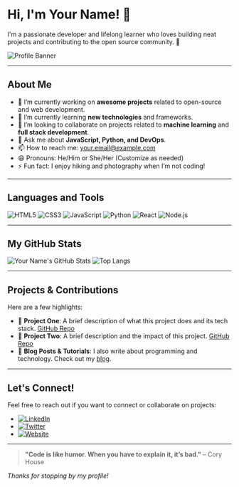 <!-- Header / Hero Section -->
# Hi, I'm Your Name! 👋
I'm a passionate developer and lifelong learner who loves building neat projects and contributing to the open source community. 🚀

<!-- Optional: Add a profile picture -->
![Profile Banner](https://via.placeholder.com/800x200?text=Your+Profile+Banner)

---

<!-- About Me Section -->
## About Me
- 🔭 I’m currently working on **awesome projects** related to open-source and web development.
- 🌱 I’m currently learning **new technologies** and frameworks.
- 👯 I’m looking to collaborate on projects related to **machine learning** and **full stack development**.
- 💬 Ask me about **JavaScript, Python, and DevOps**.
- 📫 How to reach me: [your.email@example.com](mailto:your.email@example.com)
- 😄 Pronouns: He/Him or She/Her (Customize as needed)
- ⚡ Fun fact: I enjoy hiking and photography when I’m not coding!

---

<!-- Languages & Tools Section -->
## Languages and Tools
![HTML5](https://img.shields.io/badge/HTML5-E34F26?style=for-the-badge&logo=html5&logoColor=white)
![CSS3](https://img.shields.io/badge/CSS3-1572B6?style=for-the-badge&logo=css3)
![JavaScript](https://img.shields.io/badge/JavaScript-F7DF1E?style=for-the-badge&logo=javascript&logoColor=black)
![Python](https://img.shields.io/badge/Python-3776AB?style=for-the-badge&logo=python&logoColor=white)
![React](https://img.shields.io/badge/React-61DAFB?style=for-the-badge&logo=react&logoColor=black)
![Node.js](https://img.shields.io/badge/Node.js-339933?style=for-the-badge&logo=nodedotjs&logoColor=white)

---

<!-- GitHub Stats Section -->
## My GitHub Stats
<!-- You can use GitHub Readme Stats to show off your coding stats -->
![Your Name's GitHub Stats](https://github-readme-stats.vercel.app/api?username=yourusername&show_icons=true&theme=radical)
![Top Langs](https://github-readme-stats.vercel.app/api/top-langs/?username=yourusername&layout=compact&theme=radical)

---

<!-- Projects Section -->
## Projects & Contributions
Here are a few highlights:
- 🔧 **Project One**: A brief description of what this project does and its tech stack. [GitHub Repo](https://github.com/yourusername/project-one)
- 🌟 **Project Two**: A brief description and the impact of this project. [GitHub Repo](https://github.com/yourusername/project-two)
- 📝 **Blog Posts & Tutorials**: I also write about programming and technology. Check out my [blog](https://yourblog.com).

---

<!-- Contact Section -->
## Let's Connect!
Feel free to reach out if you want to connect or collaborate on projects:

- [![LinkedIn](https://img.shields.io/badge/LinkedIn-0077B5?style=for-the-badge&logo=linkedin&logoColor=white)](https://www.linkedin.com/in/yourprofile)
- [![Twitter](https://img.shields.io/badge/Twitter-1DA1F2?style=for-the-badge&logo=twitter&logoColor=white)](https://twitter.com/yourprofile)
- [![Website](https://img.shields.io/badge/Portfolio-000000?style=for-the-badge&logo=about.me&logoColor=white)](https://yourportfolio.com)

---

<!-- Footer Section -->
> **"Code is like humor. When you have to explain it, it’s bad."** – Cory House

*Thanks for stopping by my profile!*
